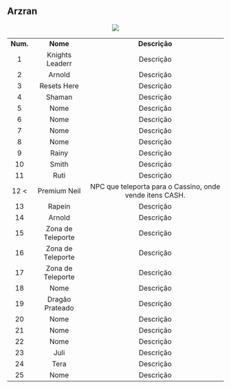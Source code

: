 ## Arzran 

<p align="center">
<img src="./" />
</p> 

<table align="center">
    <tr align="center">
        <td><strong>Num.</strong></td>
        <td><strong>Nome</strong></td>
        <td><strong>Descrição</strong></td>
    </tr>
    <tr align="center">
        <td>1</tdr>
        <td>Knights Leaderr</td>
        <td>Descrição</td>
    </tr>
    <tr align="center">
        <td>2</tdr>
        <td>Arnold</td>
        <td>Descrição</td>
    </tr>
    <tr align="center">
        <td>3</tdr>
        <td>Resets Here</td>
        <td>Descrição</td>
    </tr>
    <tr align="center">
        <td>4</tdr>
        <td>Shaman</td>
        <td>Descrição</td>
    </tr>
    <tr align="center">
        <td>5</tdr>
        <td>Nome</td>
        <td>Descrição</td>
    </tr>
    <tr align="center">
        <td>6</tdr>
        <td>Nome</td>
        <td>Descrição</td>
    </tr>
    <tr align="center">
        <td>7</tdr>
        <td>Nome</td>
        <td>Descrição</td>
    </tr>
    <tr align="center">
        <td>8</tdr>
        <td>Nome</td>
        <td>Descrição</td>
    </tr>
    <tr align="center">
        <td>9</tdr>
        <td>Rainy</td>
        <td>Descrição</td>
    </tr>
    <tr align="center">
        <td>10</tdr>
        <td>Smith</td>
        <td>Descrição</td>
    </tr>
    <tr align="center">
        <td>11</tdr>
        <td>Ruti</td>
        <td>Descrição</td>
    </tr>
    <tr align="center">
        <td>12</tdr>
        <<td>Premium Neil</td>
        <td>NPC que teleporta para o Cassino, onde vende itens CASH.</td>
    </tr>
    <tr align="center">
        <td>13</tdr>
        <td>Rapein</td>
        <td>Descrição</td>
    </tr>
    <tr align="center">
        <td>14</tdr>
        <td>Arnold</td>
        <td>Descrição</td>
    </tr>
    <tr align="center">
        <td>15</tdr>
        <td>Zona de Teleporte</td>
        <td>Descrição</td>
    </tr>
    <tr align="center">
        <td>16</tdr>
        <td>Zona de Teleporte</td>
        <td>Descrição</td>
    </tr>
    <tr align="center">
        <td>17</tdr>
        <td>Zona de Teleporte</td>
        <td>Descrição</td>
    </tr>
    <tr align="center">
        <td>18</tdr>
        <td>Nome</td>
        <td>Descrição</td>
    </tr>
    <tr align="center">
        <td>19</tdr>
        <td>Dragão Prateado</td>
        <td>Descrição</td>
    </tr>
    <tr align="center">
        <td>20</tdr>
        <td>Nome</td>
        <td>Descrição</td>
    </tr>
    <tr align="center">
        <td>21</tdr>
        <td>Nome</td>
        <td>Descrição</td>
    </tr>
    <tr align="center">
        <td>22</tdr>
        <td>Nome</td>
        <td>Descrição</td>
    </tr>
    <tr align="center">
        <td>23</tdr>
        <td>Juli</td>
        <td>Descrição</td>
    </tr>
    <tr align="center">
        <td>24</tdr>
        <td>Tera</td>
        <td>Descrição</td>
    </tr>
    <tr align="center">
        <td>25</tdr>
        <td>Nome</td>
        <td>Descrição</td>
    </tr>

</table>